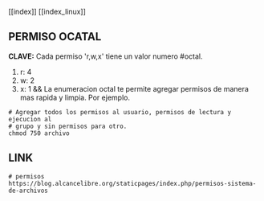 [[index]]
[[index_linux]]

## PERMISO OCATAL

**CLAVE:**
	Cada permiso 'r,w,x' tiene un valor numero #octal.
1. r: 4
2. w: 2
3. x: 1
&&
	La enumeracion octal te permite agregar permisos de manera mas rapida y limpia. Por ejemplo.
```
# Agregar todos los permisos al usuario, permisos de lectura y ejecucion al
# grupo y sin permisos para otro.
chmod 750 archivo
```




















## LINK

```
# permisos
https://blog.alcancelibre.org/staticpages/index.php/permisos-sistema-de-archivos
```



















